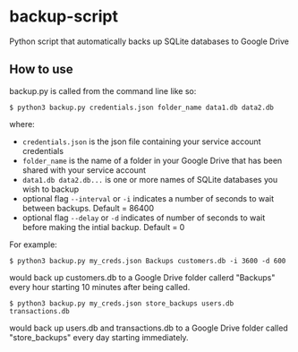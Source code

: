 # backup-script
Python script that automatically backs up SQLite databases to Google Drive

## How to use
backup.py is called from the command line like so:

```$ python3 backup.py credentials.json folder_name data1.db data2.db``` 

where: 
- `credentials.json` is the json file containing your service account credentials
- `folder_name` is the name of a folder in your Google Drive that has been shared with your service account
- `data1.db data2.db...` is one or more names of SQLite databases you wish to backup
- optional flag `--interval` or `-i` indicates a number of seconds to wait between backups. Default = 86400
- optional flag `--delay` or `-d` indicates of number of seconds to wait before making the intial backup. Default = 0

For example:

```$ python3 backup.py my_creds.json Backups customers.db -i 3600 -d 600```

would back up customers.db to a Google Drive folder callerd "Backups" every hour starting 10 minutes after being called.

```$ python3 backup.py my_creds.json store_backups users.db transactions.db```

would back up users.db and transactions.db to a Google Drive folder called "store_backups" every day starting immediately.
